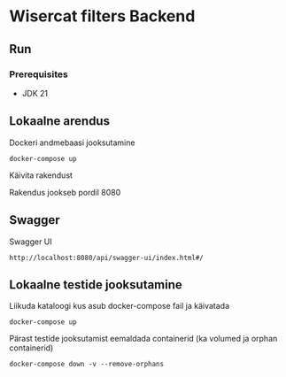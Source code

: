 # Wisercat filters Backend

## Run
### Prerequisites

* JDK 21

## Lokaalne arendus

Dockeri andmebaasi jooksutamine

```
docker-compose up
```

Käivita rakendust

Rakendus jookseb pordil 8080


## Swagger

Swagger UI

```
http://localhost:8080/api/swagger-ui/index.html#/
```


## Lokaalne testide jooksutamine

Liikuda kataloogi kus asub docker-compose fail ja käivatada

```
docker-compose up
```

Pärast testide jooksutamist eemaldada containerid (ka volumed ja orphan containerid)
```
docker-compose down -v --remove-orphans
```

